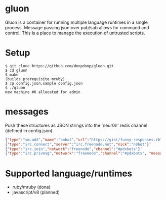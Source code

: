 # gluon

Gluon is a container for running multiple language runtimes in a single process. Message passing json over pub/sub allows for command and control. This is a place to manage the execution of untrusted scripts.

# Setup

```
$ git clone https://github.com/donpdonp/gluon.git
$ cd gluon
$ make
(builds prerequisite mruby)
$ cp config.json.sample config.json
$ ./gluon
new machine #0 allocated for admin
```

# messages

Push these structures as JSON strings into the 'neur0n' redis channel (defined in config.json)

```json
{"type":"vm.add","name":"bobo4","url":"https://gist/funny-responses.rb"}
{"type":"irc.connect","server":"irc.freenode.net","nick":"n0bot"}'
{"type":"irc.join","network":"freenode","channel":"#pdxbots"}'
{"type":"irc.privmsg","network":"freenode","channel":"#pdxbots", "message":"I am here."}
```

# Supported language/runtimes

* ruby/mruby (done)
* javascript/v8 (planned)

